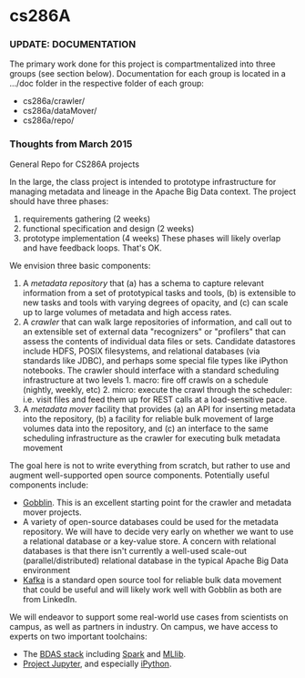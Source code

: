 # cs286A

### UPDATE: DOCUMENTATION
The primary work done for this project is compartmentalized into three groups (see section below).
Documentation for each group is located in a .../doc folder in the respective folder of each group:
- cs286a/crawler/
- cs286a/dataMover/
- cs286a/repo/

### Thoughts from March 2015

General Repo for CS286A projects

In the large, the class project is intended to prototype infrastructure for managing metadata and lineage in the Apache Big Data context.  The project should have three phases:
  1. requirements gathering (2 weeks)
  2. functional specification and design (2 weeks) 
  3. prototype implementation (4 weeks)
These phases will likely overlap and have feedback loops.  That's OK.

We envision three basic components:
  1. A *metadata repository* that (a) has a schema to capture relevant information from a set of prototypical tasks and tools, (b) is extensible to new tasks and tools with varying degrees of opacity, and (c) can scale up to large volumes of metadata and high access rates.
  2. A *crawler* that can walk large repositories of information, and call out to an extensible set of external data "recognizers" or "profilers" that can assess the contents of individual data files or sets.  Candidate datastores include HDFS, POSIX filesystems, and relational databases (via standards like JDBC), and perhaps some special file types like iPython notebooks.  The crawler should interface with a standard scheduling infrastructure at two levels
    1. macro: fire off crawls on a schedule (nightly, weekly, etc)
    2. micro: execute the crawl through the scheduler: i.e. visit files and feed them up for REST calls at a load-sensitive pace.
  3. A *metadata mover* facility that provides (a) an API for inserting metadata into the repository, (b) a facility for reliable bulk movement of large volumes data into the repository, and (c) an interface to the same scheduling infrastructure as the crawler for executing bulk metadata movement

The goal here is not to write everything from scratch, but rather to use and augment well-supported open source components.  Potentially useful components include:
  - [Gobblin](https://github.com/linkedin/gobblin). This is an excellent starting point for the crawler and metadata mover projects.
  - A variety of open-source databases could be used for the metadata repository.  We will have to decide very early on whether we want to use a relational database or a key-value store.  A concern with relational databases is that there isn't currently a well-used scale-out (parallel/distributed) relational database in the typical Apache Big Data environment
  - [Kafka](https://github.com/apache/kafka) is a standard open source tool for reliable bulk data movement that could be useful and will likely work well with Gobblin as both are from LinkedIn.

We will endeavor to support some real-world use cases from scientists on campus, as well as partners in industry.  On campus, we have access to experts on two important toolchains:
  - The [BDAS stack](https://amplab.cs.berkeley.edu/software/) including [Spark](http://spark.apache.org) and [MLlib](http://www.mlbase.org).
  - [Project Jupyter](http://www.mlbase.org), and especially [iPython](http://ipython.org).
